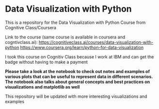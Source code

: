 # Data Visualization with Python
This is a repository for the Data Visualization with Python Course from Cognitive Class/Coursera

Link to the course (same course is available in coursera and cogntivclass.ai):
https://cognitiveclass.ai/courses/data-visualization-with-python
https://www.coursera.org/learn/python-for-data-visualization

I took this course on Cognitiv Class because I work at IBM and can get the badge without having to make a payment

**Please take a look at the notebook to check out notes and examples of various plots that can be useful to represent data in different scenarios. The notebook also talks about general concepts and best practices on visualizations and matplotlib as well**

This repository will be updated with more interesting visualizations and examples
